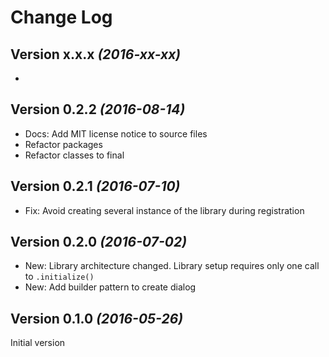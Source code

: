 Change Log
==========

Version x.x.x *(2016-xx-xx)*
----------------------------

 * 

Version 0.2.2 *(2016-08-14)*
----------------------------

 * Docs: Add MIT license notice to source files
 * Refactor packages
 * Refactor classes to final

Version 0.2.1 *(2016-07-10)*
----------------------------

 * Fix: Avoid creating several instance of the library during registration

Version 0.2.0 *(2016-07-02)*
----------------------------

 * New: Library architecture changed. Library setup requires only one call to `.initialize()`
 * New: Add builder pattern to create dialog


Version 0.1.0 *(2016-05-26)*
----------------------------

Initial version
